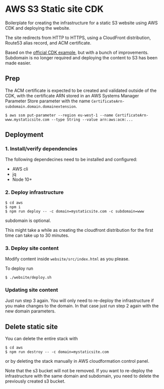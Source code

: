 # AWS S3 Static site CDK
Boilerplate for creating the infrastructure for a static S3 website using AWS CDK and deploying the website.

The site redirects from HTTP to HTTPS, using a CloudFront distribution, Route53 alias record, and ACM certificate.

Based on the [official CDK example](https://github.com/aws-samples/aws-cdk-examples/tree/master/typescript/static-site), but with a bunch of improvements. Subdomain is no longer required and deploying the content to S3 has been made easier.

## Prep
The ACM certificate is expected to be created and validated outside of the CDK, with the certificate ARN stored in an AWS Systems Manager Parameter Store parameter with the name `CertificateArn-subdomain.domain.domainextension`.

```
$ aws ssm put-parameter --region eu-west-1 --name CertificateArn-www.mystaticsite.com --type String --value arn:aws:acm:...
```

## Deployment

### 1. Install/verify dependencies

The following dependecines need to be installed and configured:
- AWS cli
- jq
- Node 10+

### 2. Deploy infrastructure
```
$ cd aws
$ npm i
$ npm run deploy -- -c domain=mystaticsite.com -c subdomain=www
```
subdomain is optional.

This might take a while as creating the cloudfront distribution for the first time can take up to 30 minutes.

### 3. Deploy site content
Modify content inside `website/src/index.html` as you please.

To deploy run
```
$ ./website/deploy.sh
```

### Updating site content
Just run step 3 again. 
You will only need to re-deploy the infrastructure if you make changes to the domain. In that case just run step 2 again with the new domain parameters.

## Delete static site
You can delete the entire stack with
```
$ cd aws
$ npm run destroy -- -c domain=mystaticsite.com
```

or by deleting the stack manually in AWS cloudformation control panel.

Note that the s3 bucket will not be removed. If you want to re-deploy the infrastructure with the same domain and subdomain, you need to delete the previously created s3 bucket.
